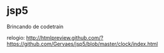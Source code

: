 # jsp5
Brincando de codetrain

relogio:
  http://htmlpreview.github.com/?https://github.com/Gervaes/jsp5/blob/master/clock/index.html
